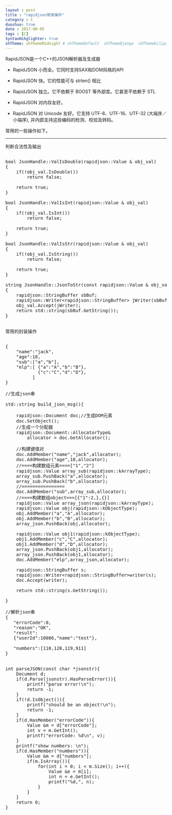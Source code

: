 ```yaml
---
layout : post
title : "rapidjson常用操作"
category : C
duoshuo: true
date : 2017-08-05
tags : [C]
SyntaxHihglighter: true
shTheme: shThemeMidnight # shThemeDefault  shThemeDjango  shThemeEclipse  shThemeEmacs  shThemeFadeToGrey  shThemeMidnight  shThemeRDark
---
```


RapidJSON是一个C++的JSON解析器及生成器

* RapidJSON 小而全。它同时支持SAX和DOM风格的API

* RapidJSON 快。它的性能可与 strlen() 相比

* RapidJSON 独立。它不依赖于 BOOST 等外部库。它甚至不依赖于 STL

* RapidJSON 对内存友好。

* RapidJSON 对 Unicode 友好。它支持 UTF-8、UTF-16、UTF-32 (大端序／小端序),
  并内部支持这些编码的检测、校验及转码。

常用的一些操作如下。

<!-- more -->

---


判断合法性及输出
<pre class="brush: c; ">

bool JsonHandle::ValIsDouble(rapidjson::Value & obj_val)
{
	if(!obj_val.IsDouble())
		return false;

	return true;
}

bool JsonHandle::ValIsInt(rapidjson::Value & obj_val)
{
	if(!obj_val.IsInt())
		return false;

	return true;
}

bool JsonHandle::ValIsStr(rapidjson::Value & obj_val)
{
	if(!obj_val.IsString())
		return false;

	return true;
}

string JsonHandle::JsonToStr(const rapidjson::Value & obj_val)
{
	rapidjson::StringBuffer sbBuf;
	rapidjson::Writer&lt;rapidjson::StringBuffer&gt; jWriter(sbBuf);
	obj_val.Accept(jWriter);
	return std::string(sbBuf.GetString());
}

</pre>

常用的封装操作


<pre class="brush: c; ">

{
    "name":"jack",
    "age":18,
    "sub":["a","b"],
    "elp":[ {"a":"A","b":"B"},
            {"c":"C","d":"D"},
          ]
}

//生成json串

std::string build_json_msg(){
 
	rapidjson::Document doc;//生成DOM元素
	doc.SetObject();
    //生成一个分配器
	rapidjson::Document::AllocatorType& 
        allocator = doc.GetAllocator();
 
	//构建键值对
	doc.AddMember("name","jack",allocator);
	doc.AddMember("age",18,allocator);
	//====构建数组元素====["1","2"]
    rapidjson::Value array_sub(rapidjson::kArrayType);
    array_sub.PushBack("a",allocator);
    array_sub.PushBack("b",allocator);
	//================
	doc.AddMember("sub",array_sub,allocator);
	//====构建数组object===[{"1":2,},{}]
    rapidjson::Value array_json(rapidjson::kArrayType);
    rapidjson::Value obj(rapidjson::kObjectType);
    obj.AddMember("a","A",allocator);
    obj.AddMember("b","B",allocator);
    array_json.PushBack(obj,allocator);
 
    rapidjson::Value obj1(rapidjson::kObjectType);
    obj1.AddMember("c","C",allocator);
    obj1.AddMember("d","D",allocator);
    array_json.PushBack(obj1,allocator);
    array_json.PushBack(obj1,allocator);
	doc.AddMember("elp",array_json,allocator);
 
	rapidjson::StringBuffer s;
	rapidjson::Writer&lt;rapidjson::StringBuffer&gt;writer(s);
	doc.Accept(writer);
 
	return std::string(s.GetString());
 
}

//解析json串
{
   "errorCode":0,
   "reason":"OK",
   "result":
   {"userId":10086,"name":"test"},
   
   "numbers":[110,120,119,911]
}


int parseJSON(const char *jsonstr){
	Document d;
	if(d.Parse(jsonstr).HasParseError()){
		printf("parse error!\n");
		return -1;
	}
	if(!d.IsObject()){
		printf("should be an object!\n");
		return -1;
	}
	if(d.HasMember("errorCode")){
		Value &m = d["errorCode"];
		int v = m.GetInt();
		printf("errorCode: %d\n", v);
	}
	printf("show numbers: \n");
	if(d.HasMember("numbers")){
		Value &m = d["numbers"];
		if(m.IsArray()){
			for(int i = 0; i < m.Size(); i++){
				Value &e = m[i];
				int n = e.GetInt();
				printf("%d,", n);
			}
		}
	}
	return 0;
}

</pre>






